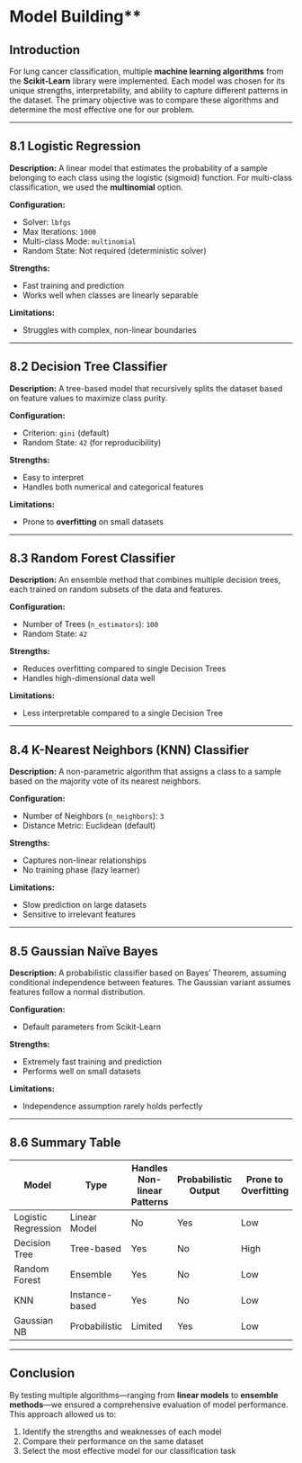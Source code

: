 # Model Building**

## **Introduction**

For lung cancer classification, multiple **machine learning algorithms** from the **Scikit-Learn** library were implemented.
Each model was chosen for its unique strengths, interpretability, and ability to capture different patterns in the dataset.
The primary objective was to compare these algorithms and determine the most effective one for our problem.

---

## **8.1 Logistic Regression**

**Description:**
A linear model that estimates the probability of a sample belonging to each class using the logistic (sigmoid) function.
For multi-class classification, we used the **multinomial** option.

**Configuration:**

* Solver: `lbfgs`
* Max Iterations: `1000`
* Multi-class Mode: `multinomial`
* Random State: Not required (deterministic solver)

**Strengths:**

* Fast training and prediction
* Works well when classes are linearly separable

**Limitations:**

* Struggles with complex, non-linear boundaries

---

## **8.2 Decision Tree Classifier**

**Description:**
A tree-based model that recursively splits the dataset based on feature values to maximize class purity.

**Configuration:**

* Criterion: `gini` (default)
* Random State: `42` (for reproducibility)

**Strengths:**

* Easy to interpret
* Handles both numerical and categorical features

**Limitations:**

* Prone to **overfitting** on small datasets

---

## **8.3 Random Forest Classifier**

**Description:**
An ensemble method that combines multiple decision trees, each trained on random subsets of the data and features.

**Configuration:**

* Number of Trees (`n_estimators`): `100`
* Random State: `42`

**Strengths:**

* Reduces overfitting compared to single Decision Trees
* Handles high-dimensional data well

**Limitations:**

* Less interpretable compared to a single Decision Tree

---

## **8.4 K-Nearest Neighbors (KNN) Classifier**

**Description:**
A non-parametric algorithm that assigns a class to a sample based on the majority vote of its nearest neighbors.

**Configuration:**

* Number of Neighbors (`n_neighbors`): `3`
* Distance Metric: Euclidean (default)

**Strengths:**

* Captures non-linear relationships
* No training phase (lazy learner)

**Limitations:**

* Slow prediction on large datasets
* Sensitive to irrelevant features

---

## **8.5 Gaussian Naïve Bayes**

**Description:**
A probabilistic classifier based on Bayes’ Theorem, assuming conditional independence between features.
The Gaussian variant assumes features follow a normal distribution.

**Configuration:**

* Default parameters from Scikit-Learn

**Strengths:**

* Extremely fast training and prediction
* Performs well on small datasets

**Limitations:**

* Independence assumption rarely holds perfectly

---

## **8.6 Summary Table**

| Model               | Type           | Handles Non-linear Patterns | Probabilistic Output | Prone to Overfitting | Main Strength       |
| ------------------- | -------------- | --------------------------- | -------------------- | -------------------- | ------------------- |
| Logistic Regression | Linear Model   | No                          | Yes                  | Low                  | Simplicity & speed  |
| Decision Tree       | Tree-based     | Yes                         | No                   | High                 | Interpretability    |
| Random Forest       | Ensemble       | Yes                         | No                   | Low                  | Robustness          |
| KNN                 | Instance-based | Yes                         | No                   | Low                  | Flexibility         |
| Gaussian NB         | Probabilistic  | Limited                     | Yes                  | Low                  | Speed on small data |

---

## **Conclusion**

By testing multiple algorithms—ranging from **linear models** to **ensemble methods**—we ensured a comprehensive evaluation of model performance.
This approach allowed us to:

1. Identify the strengths and weaknesses of each model
2. Compare their performance on the same dataset
3. Select the most effective model for our classification task